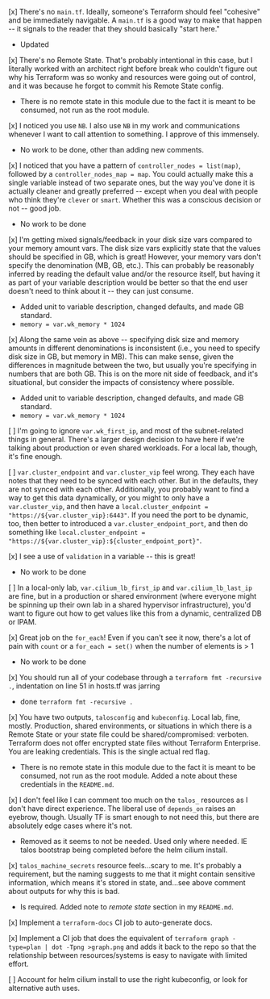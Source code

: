 [x] There's no `main.tf`.  Ideally, someone's Terraform should feel "cohesive" and be immediately navigable.  A `main.tf` is a good way to make that happen -- it signals to the reader that they should basically "start here."

- Updated

[x] There's no Remote State.  That's probably intentional in this case, but I literally worked with an architect right before break who couldn't figure out why his Terraform was so wonky and resources were going out of control, and it was because he forgot to commit his Remote State config.

- There is no remote state in this module due to the fact it is meant to be consumed, not run as the root module.

[x] I noticed you use `NB`.  I also use `NB` in my work and communications whenever I want to call attention to something.  I approve of this immensely.

- No work to be done, other than adding new comments.

[x] I noticed that you have a pattern of `controller_nodes = list(map)`, followed by a `controller_nodes_map = map`.  You could actually make this a single variable instead of two separate ones, but the way you've done it is actually cleaner and greatly preferred -- except when you deal with people who think they're `clever` or `smart`.  Whether this was a conscious decision or not -- good job.

- No work to be done

[x] I'm getting mixed signals/feedback in your disk size vars compared to your memory amount vars.  The disk size vars explicitly state that the values should be specified in GB, which is great!  However, your memory vars don't specify the denomination (MB, GB, etc.).  This can probably be reasonably inferred by reading the default value and/or the resource itself, but having it as part of your variable description would be better so that the end user doesn't need to think about it -- they can just consume.

- Added unit to variable description, changed defaults, and made GB standard.
- `memory = var.wk_memory * 1024`

[x] Along the same vein as above -- specifying disk size and memory amounts in different denominations is inconsistent (i.e., you need to specify disk size in GB, but memory in MB).  This can make sense, given the differences in magnitude between the two, but usually you're specifying in numbers that are both GB.  This is on the more nit side of feedback, and it's situational, but consider the impacts of consistency where possible.

- Added unit to variable description, changed defaults, and made GB standard.
- `memory = var.wk_memory * 1024`

[ ] I'm going to ignore `var.wk_first_ip`, and most of the subnet-related things in general.  There's a larger design decision to have here if we're talking about production or even shared workloads.  For a local lab, though, it's fine enough.

[ ] `var.cluster_endpoint` and `var.cluster_vip` feel wrong.  They each have notes that they need to be synced with each other.  But in the defaults, they are not synced with each other.  Additionally, you probably want to find a way to get this data dynamically, or you might to only have a `var.cluster_vip`, and then have a `local.cluster_endpoint = "https://${var.cluster_vip}:6443"`.  If you need the port to be dynamic, too, then better to introduced a `var.cluster_endpoint_port`, and then do something like `local.cluster_endpoint = "https://${var.cluster_vip}:${cluster_endpoint_port}"`.

[x] I see a use of `validation` in a variable -- this is great!

- No work to be done

[ ] In a local-only lab, `var.cilium_lb_first_ip` and `var.cilium_lb_last_ip` are fine, but in a production or shared environment (where everyone might be spinning up their own lab in a shared hypervisor infrastructure), you'd want to figure out how to get values like this from a dynamic, centralized DB or IPAM.

[x] Great job on the `for_each`!  Even if you can't see it now, there's a lot of pain with `count` or a `for_each = set()` when the number of elements is > 1

- No work to be done

[x] You should run all of your codebase through a `terraform fmt -recursive .`, indentation on line 51 in hosts.tf was jarring

- done `terraform fmt -recursive .`

[x] You have two outputs, `talosconfig` and `kubeconfig`.  Local lab, fine, mostly.  Production, shared environments, or situations in which there is a Remote State or your state file could be shared/compromised: verboten.  Terraform does not offer encrypted state files without Terraform Enterprise.  You are leaking credentials.  This is the single actual red flag.

- There is no remote state in this module due to the fact it is meant to be consumed, not run as the root module. Added a note about these credentials in the `README.md`.

[x] I don't feel like I can comment too much on the `talos_` resources as I don't have direct experience.  The liberal use of `depends_on` raises an eyebrow, though.  Usually TF is smart enough to not need this, but there are absolutely edge cases where it's not.

- Removed as it seems to not be needed. Used only where needed. IE talos bootstrap being completed before the helm cilium install.

[x] `talos_machine_secrets` resource feels...scary to me.  It's probably a requirement, but the naming suggests to me that it might contain sensitive information, which means it's stored in state, and...see above comment about outputs for why this is bad.

- Is required. Added note to *remote state* section in my `README.md`.

[x] Implement a `terraform-docs` CI job to auto-generate docs.

[x] Implement a CI job that does the equivalent of `terraform graph -type=plan | dot -Tpng >graph.png` and adds it back to the repo so that the relationship between resources/systems is easy to navigate with limited effort.

[ ] Account for helm cilium install to use the right kubeconfig, or look for alternative auth uses.
